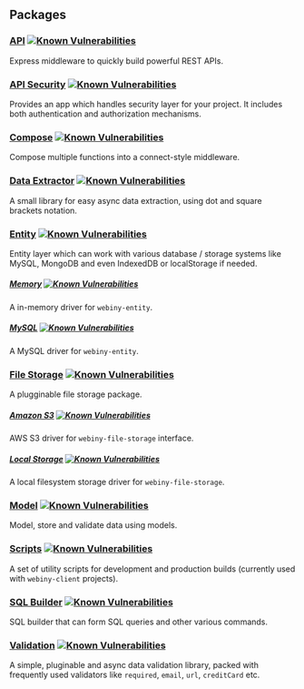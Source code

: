 ## Packages
### [API](https://github.com/webiny/webiny-js/tree/master/packages-api/webiny-api) [![Known Vulnerabilities](https://snyk.io/test/github/webiny/webiny-js/badge.svg?targetFile=packages-api%2Fwebiny-api%2Fpackage.json)](https://snyk.io/test/github/webiny/webiny-js?targetFile=packages-api%2Fwebiny-api%2Fpackage.json)
Express middleware to quickly build powerful REST APIs.
 
### [API Security](https://github.com/webiny/webiny-js/tree/master/packages-api/webiny-api-security) [![Known Vulnerabilities](https://snyk.io/test/github/webiny/webiny-js/badge.svg?targetFile=packages-api%2Fwebiny-api-security%2Fpackage.json)](https://snyk.io/test/github/webiny/webiny-js?targetFile=packages-api%2Fwebiny-api-security%2Fpackage.json)
Provides an app which handles security layer for your project. It includes both authentication and authorization mechanisms.

### [Compose](https://github.com/webiny/webiny-js/tree/master/packages-utils/webiny-compose) [![Known Vulnerabilities](https://snyk.io/test/github/webiny/webiny-js/badge.svg?targetFile=packages-utils%2Fwebiny-compose%2Fpackage.json)](https://snyk.io/test/github/webiny/webiny-js?targetFile=packages-utils%2Fwebiny-compose%2Fpackage.json)
Compose multiple functions into a connect-style middleware.
 
### [Data Extractor](https://github.com/webiny/webiny-js/tree/master/packages-utils/webiny-data-extractor) [![Known Vulnerabilities](https://snyk.io/test/github/webiny/webiny-js/badge.svg?targetFile=packages-utils%2Fwebiny-data-extractor%2Fpackage.json)](https://snyk.io/test/github/webiny/webiny-js?targetFile=packages-utils%2Fwebiny-data-extractor%2Fpackage.json)
A small library for easy async data extraction, using dot and square brackets notation.

### [Entity](https://github.com/webiny/webiny-js/tree/master/packages-utils/webiny-entity) [![Known Vulnerabilities](https://snyk.io/test/github/webiny/webiny-js/badge.svg?targetFile=packages-utils%2Fwebiny-entity%2Fpackage.json)](https://snyk.io/test/github/webiny/webiny-js?targetFile=packages-utils%2Fwebiny-entity%2Fpackage.json)
Entity layer which can work with various database / storage systems like MySQL, MongoDB and even IndexedDB or localStorage if needed.

##### [Memory](https://github.com/webiny/webiny-js/tree/master/packages-utils/webiny-entity-memory) [![Known Vulnerabilities](https://snyk.io/test/github/webiny/webiny-js/badge.svg?targetFile=packages-utils%2Fwebiny-entity-memory%2Fpackage.json)](https://snyk.io/test/github/webiny/webiny-js?targetFile=packages-utils%2Fwebiny-entity-memory%2Fpackage.json)
A in-memory driver for `webiny-entity`.

##### [MySQL](https://github.com/webiny/webiny-js/tree/master/packages-utils/webiny-entity-mysql) [![Known Vulnerabilities](https://snyk.io/test/github/webiny/webiny-js/badge.svg?targetFile=packages-utils%2Fwebiny-entity-mysql%2Fpackage.json)](https://snyk.io/test/github/webiny/webiny-js?targetFile=packages-utils%2Fwebiny-entity-mysql%2Fpackage.json)
A MySQL driver for `webiny-entity`.

### [File Storage](https://github.com/webiny/webiny-js/tree/master/packages-utils/webiny-file-storage) [![Known Vulnerabilities](https://snyk.io/test/github/webiny/webiny-js/badge.svg?targetFile=packages-utils%2Fwebiny-file-storage%2Fpackage.json)](https://snyk.io/test/github/webiny/webiny-js?targetFile=packages-utils%2Fwebiny-file-storage%2Fpackage.json)
A plugginable file storage package.

##### [Amazon S3](https://github.com/webiny/webiny-js/tree/master/packages-utils/webiny-file-storage-s3) [![Known Vulnerabilities](https://snyk.io/test/github/webiny/webiny-js/badge.svg?targetFile=packages-utils%2Fwebiny-file-storage-s3%2Fpackage.json)](https://snyk.io/test/github/webiny/webiny-js?targetFile=packages-utils%2Fwebiny-file-storage-s3%2Fpackage.json)
AWS S3 driver for `webiny-file-storage` interface. 

##### [Local Storage](https://github.com/webiny/webiny-js/tree/master/packages-utils/webiny-file-storage-local) [![Known Vulnerabilities](https://snyk.io/test/github/webiny/webiny-js/badge.svg?targetFile=packages-utils%2Fwebiny-file-storage-local%2Fpackage.json)](https://snyk.io/test/github/webiny/webiny-js?targetFile=packages-utils%2Fwebiny-file-storage-local%2Fpackage.json)
A local filesystem storage driver for `webiny-file-storage`.

### [Model](https://github.com/webiny/webiny-js/tree/master/packages-utils/webiny-model) [![Known Vulnerabilities](https://snyk.io/test/github/webiny/webiny-js/badge.svg?targetFile=packages-utils%2Fwebiny-model%2Fpackage.json)](https://snyk.io/test/github/webiny/webiny-js?targetFile=packages-utils%2Fwebiny-model%2Fpackage.json)
Model, store and validate data using models. 

### [Scripts](https://github.com/webiny/webiny-js/tree/master/packages-utils/webiny-scripts) [![Known Vulnerabilities](https://snyk.io/test/github/webiny/webiny-js/badge.svg?targetFile=packages-utils%2Fwebiny-scripts%2Fpackage.json)](https://snyk.io/test/github/webiny/webiny-js?targetFile=packages-utils%2Fwebiny-scripts%2Fpackage.json)
A set of utility scripts for development and production builds (currently used with `webiny-client` projects).

### [SQL Builder](https://github.com/webiny/webiny-js/tree/master/packages-utils/webiny-sql-generator) [![Known Vulnerabilities](https://snyk.io/test/github/webiny/webiny-js/badge.svg?targetFile=packages-utils%2Fwebiny-sql-generator%2Fpackage.json)](https://snyk.io/test/github/webiny/webiny-js?targetFile=packages-utils%2Fwebiny-sql-generator%2Fpackage.json)
SQL builder that can form SQL queries and other various commands.

### [Validation](https://github.com/webiny/webiny-js/tree/master/packages-utils/webiny-validation) [![Known Vulnerabilities](https://snyk.io/test/github/webiny/webiny-js/badge.svg?targetFile=packages-utils%2Fwebiny-validation%2Fpackage.json)](https://snyk.io/test/github/webiny/webiny-js?targetFile=packages-utils%2Fwebiny-validation%2Fpackage.json)
A simple, pluginable and async data validation library, packed with frequently used validators like `required`, `email`, `url`, `creditCard` etc.